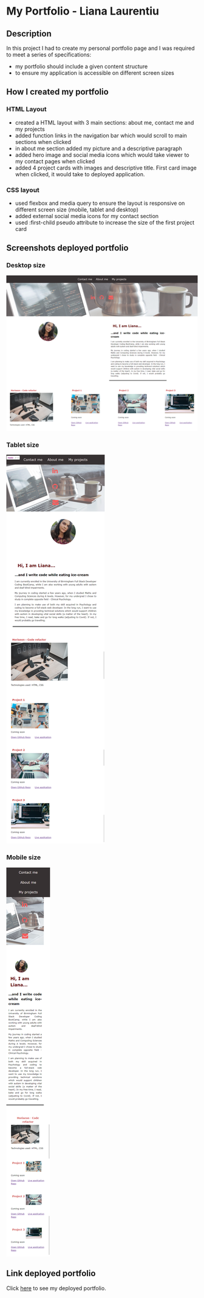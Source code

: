 # My Portfolio - Liana Laurentiu

## Description

In this project I had to create my personal portfolio page and I was required to meet a series of specifications:

- my portfolio should include a given content structure
- to ensure my application is accessible on different screen sizes

## How I created my portfolio

### HTML Layout

- created a HTML layout with 3 main sections: about me, contact me and my projects
- added function links in the navigation bar which would scroll to main sections when clicked
- in about me section added my picture and a descriptive paragraph
- added hero image and social media icons which would take viewer to my contact pages when clicked
- added 4 project cards with images and descriptive title. First card image when clicked, it would take to deployed application.

### CSS layout

- used flexbox and media query to ensure the layout is responsive on different screen size (mobile, tablet and desktop)
- added external social media icons for my contact section
- used :first-child pseudo attribute to increase the size of the first project card

## Screenshots deployed portfolio

### Desktop size

![desktop_media](assets/images/desktop_media.png)

### Tablet size

![tablet_media](assets/images/tablet_media.png)

### Mobile size

![mobile_version](assets/images/mobile_version.png)

## Link deployed portfolio

Click [here](https://lianavaleria15.github.io/my_portfolio/) to see my deployed portfolio.
